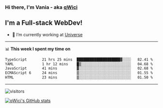 ### Hi there, I'm Vania - aka [qWici][website]

## I'm a Full-stack WebDev!
- 🔭 I’m currently working at [Universe][universe]

---

📊 **This week I spent my time on**
<!--START_SECTION:waka-->

```txt
TypeScript       21 hrs 25 mins  ████████████████████▓░░░░   82.41 %
YAML             1 hr 12 mins    █▒░░░░░░░░░░░░░░░░░░░░░░░   04.68 %
JavaScript       41 mins         ▓░░░░░░░░░░░░░░░░░░░░░░░░   02.68 %
ECMAScript 6     24 mins         ▒░░░░░░░░░░░░░░░░░░░░░░░░   01.55 %
HTML             23 mins         ▒░░░░░░░░░░░░░░░░░░░░░░░░   01.50 %
```

<!--END_SECTION:waka-->

---

![visitors](https://visitor-badge.glitch.me/badge?page_id=qWici)


[![qWici's GitHub stats](https://github-readme-stats.vercel.app/api?username=qWici)](https://github.com/qWici/github-readme-stats)

[website]: https://devkucher.com
[twitter]: https://twitter.com/KucherDev
[linkedin]: https://www.linkedin.com/in/ivankucher
[universe]: https://universeapps.limited
